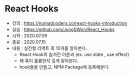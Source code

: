 #  React Hooks 

- 강의 : https://nomadcoders.co/react-hooks-introduction
- 실습 : https://github.com/JungSWon/React_Hooks
- 시작 : 2020.07.09
- 종료 : 2020.07.15
- 내용 : 실전형 리액트 훅 10개를 알아본다. 
  - React Hook의 숨겨진 이론과  (ex. use state , use effect)
  - 왜 훅이 훌륭한지 깊게 알아본다. 
  - hook들을 만들고, NPM Package에 등록해본다.  

